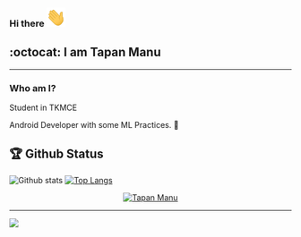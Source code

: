 ### Hi there <img src="https://github.com/ABSphreak/ABSphreak/blob/master/gifs/Hi.gif" width="35px">
## :octocat: I am Tapan Manu

<hr/>
  
### Who am I?

Student in TKMCE

Android Developer with some ML Practices. :heartbeat:

🏆 Github Status
---

![Github stats](https://github-readme-stats.vercel.app/api?username=TapanManu)
[![Top Langs](https://github-readme-stats.vercel.app/api/top-langs/?username=TapanManu&&show_icons=true&title_color=#659fc9&icon_color=bb2acf&text_color=daf7dc&bg_color=##234454)](https://github.com/TapanManu)
 <p align="center">
   <a href="https://github.com/ryo-ma/github-profile-trophy"><img src="https://github-profile-trophy.vercel.app/?username=TapanManu" alt="Tapan Manu" /></a> </p>

 ---

![](https://komarev.com/ghpvc/?username=TapanManu&color=010040&style=flat-square)


<!--
**TapanManu/TapanManu** is a ✨ _special_ ✨ repository because its `README.md` (this file) appears on your GitHub profile.

Here are some ideas to get you started:

- 🔭 I’m currently working on ...
- 🌱 I’m currently learning ...
- 👯 I’m looking to collaborate on ...
- 🤔 I’m looking for help with ...
- 💬 Ask me about ...
- 📫 How to reach me: ...
- 😄 Pronouns: ...
- ⚡ Fun fact: ...
-->
